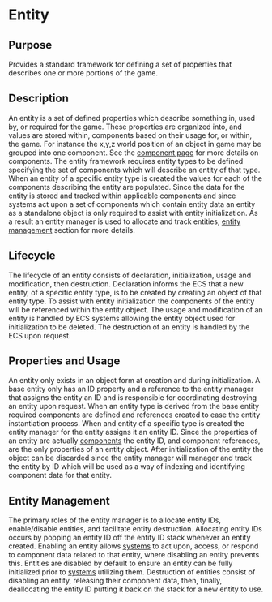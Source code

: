 # Entity
## Purpose
Provides a standard framework for defining a set of properties that 
describes one or more portions of the game.

## Description
An entity is a set of defined properties which describe something in, used by, 
or required for the game. These properties are organized into, and values are 
stored within, components based on their usage for, or within, the game. For 
instance the x,y,z world position of an object in game may be grouped into one 
component. See the [component page](./Component.md) for more details on components. 
The entity framework requires entity types to be defined specifying the set of 
components which will describe an entity of that type. When an entity of a specific 
entity type is created the values for each of the components describing the entity 
are populated. Since the data for the entity is stored and tracked within applicable
components and since systems act upon a set of components which contain entity data 
an entity as a standalone object is only required to assist with entity 
initialization. As a result an entity manager is used to allocate and track entities,
[entity management](#management) section for more details.

## Lifecycle
The lifecycle of an entity consists of declaration, initialization, usage and 
modification, then destruction. Declaration informs the ECS that a new entity, 
of a specific entity type, is to be created by creating an object of that entity 
type. To assist with entity initialization the components of the entity will be
referenced within the entity object. The usage and modification of an entity is 
handled by ECS systems allowing the entity object used for initialization to be 
deleted. The destruction of an entity is handled by the ECS upon request.

## Properties and Usage
An entity only exists in an object form at creation and during initialization. 
A base entity only has an ID property and a reference to the entity manager 
that assigns the entity an ID and is responsible for coordinating destroying 
an entity upon request. When an entity type is derived from the base entity 
required components are defined and references created to ease the entity 
instantiation process. When and entity of a specific type is created the entity 
manager for the entity assigns it an entity ID. Since the properties of an entity
are actually [components](./Component.md) the entity ID, and component references, 
are the only properties of an entity object. After initialization of the entity the
object can be discarded since the entity manager will manager and track the entity 
by ID which will be used as a way of indexing and identifying component data for 
that entity.

## Entity Management
The primary roles of the entity manager is to allocate entity IDs, enable/disable 
entities, and facilitate entity destruction. Allocating entity IDs occurs by popping
an entity ID off the entity ID stack whenever an entity created. Enabling an entity 
allows [systems](./Systems.md) to act upon, access, or respond to component data 
related to that entity, where disabling an entity prevents this. Entities are 
disabled by default to ensure an entity can be fully initialized prior to 
[systems](./Systems.md) utilizing them. Destruction of entities consist of disabling
an entity, releasing their component data, then, finally, deallocating the entity
ID putting it back on the stack for a new entity to use.
